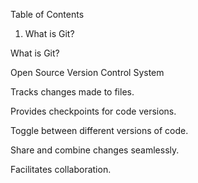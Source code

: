 Table of Contents

1. What is Git?

 What is Git?

Open Source Version Control System

Tracks changes made to files.

Provides checkpoints for code versions.

Toggle between different versions of code.

Share and combine changes seamlessly.

Facilitates collaboration.
